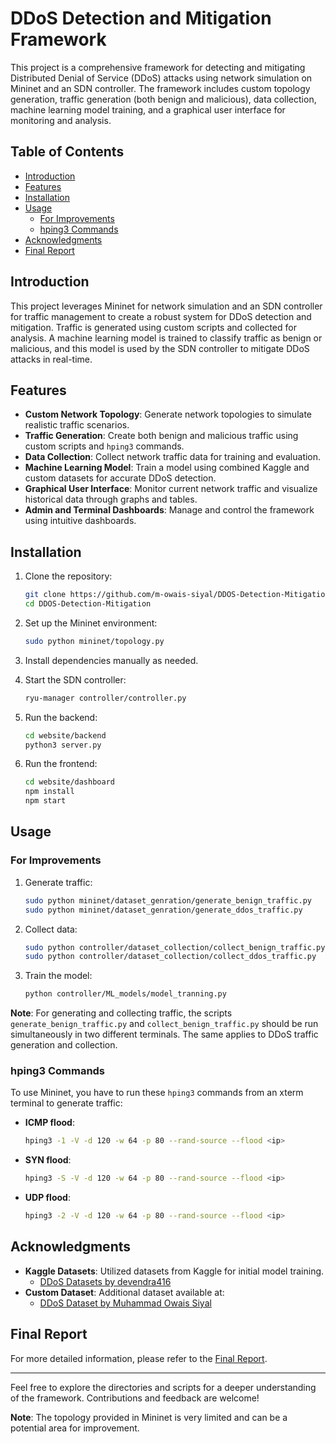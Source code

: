 # DDoS Detection and Mitigation Framework

This project is a comprehensive framework for detecting and mitigating Distributed Denial of Service (DDoS) attacks using network simulation on Mininet and an SDN controller. The framework includes custom topology generation, traffic generation (both benign and malicious), data collection, machine learning model training, and a graphical user interface for monitoring and analysis.

## Table of Contents
- [Introduction](#introduction)
- [Features](#features)
- [Installation](#installation)
- [Usage](#usage)
  - [For Improvements](#for-improvements)
  - [hping3 Commands](#hping3-commands)
- [Acknowledgments](#acknowledgments)
- [Final Report](#final-report)

## Introduction
This project leverages Mininet for network simulation and an SDN controller for traffic management to create a robust system for DDoS detection and mitigation. Traffic is generated using custom scripts and collected for analysis. A machine learning model is trained to classify traffic as benign or malicious, and this model is used by the SDN controller to mitigate DDoS attacks in real-time. 

## Features
- **Custom Network Topology**: Generate network topologies to simulate realistic traffic scenarios.
- **Traffic Generation**: Create both benign and malicious traffic using custom scripts and `hping3` commands.
- **Data Collection**: Collect network traffic data for training and evaluation.
- **Machine Learning Model**: Train a model using combined Kaggle and custom datasets for accurate DDoS detection.
- **Graphical User Interface**: Monitor current network traffic and visualize historical data through graphs and tables.
- **Admin and Terminal Dashboards**: Manage and control the framework using intuitive dashboards.

## Installation
1. Clone the repository:
    ```sh
    git clone https://github.com/m-owais-siyal/DDOS-Detection-Mitigation.git
    cd DDOS-Detection-Mitigation
    ```
2. Set up the Mininet environment:
    ```sh
    sudo python mininet/topology.py
    ```
3. Install dependencies manually as needed.

4. Start the SDN controller:
    ```sh
    ryu-manager controller/controller.py
    ```

5. Run the backend:
    ```sh
    cd website/backend
    python3 server.py
    ```

6. Run the frontend:
    ```sh
    cd website/dashboard
    npm install
    npm start
    ```

## Usage
### For Improvements
1. Generate traffic:
    ```sh
    sudo python mininet/dataset_genration/generate_benign_traffic.py
    sudo python mininet/dataset_genration/generate_ddos_traffic.py
    ```
2. Collect data:
    ```sh
    sudo python controller/dataset_collection/collect_benign_traffic.py
    sudo python controller/dataset_collection/collect_ddos_traffic.py
    ```
3. Train the model:
    ```sh
    python controller/ML_models/model_tranning.py
    ```

**Note**: For generating and collecting traffic, the scripts `generate_benign_traffic.py` and `collect_benign_traffic.py` should be run simultaneously in two different terminals. The same applies to DDoS traffic generation and collection.

### hping3 Commands
To use Mininet, you have to run these `hping3` commands from an xterm terminal to generate traffic:
- **ICMP flood**:
    ```sh
    hping3 -1 -V -d 120 -w 64 -p 80 --rand-source --flood <ip>
    ```
- **SYN flood**:
    ```sh
    hping3 -S -V -d 120 -w 64 -p 80 --rand-source --flood <ip>
    ```
- **UDP flood**:
    ```sh
    hping3 -2 -V -d 120 -w 64 -p 80 --rand-source --flood <ip>
    ```

## Acknowledgments
- **Kaggle Datasets**: Utilized datasets from Kaggle for initial model training.
  - [DDoS Datasets by devendra416](https://www.kaggle.com/datasets/devendra416/ddos-datasets)
- **Custom Dataset**: Additional dataset available at:
  - [DDoS Dataset by Muhammad Owais Siyal](https://www.kaggle.com/datasets/mowaissiyal/ddos-dataset)

## Final Report
For more detailed information, please refer to the [Final Report](Final%20Report.pdf).

---

Feel free to explore the directories and scripts for a deeper understanding of the framework. Contributions and feedback are welcome!

**Note**: The topology provided in Mininet is very limited and can be a potential area for improvement.
